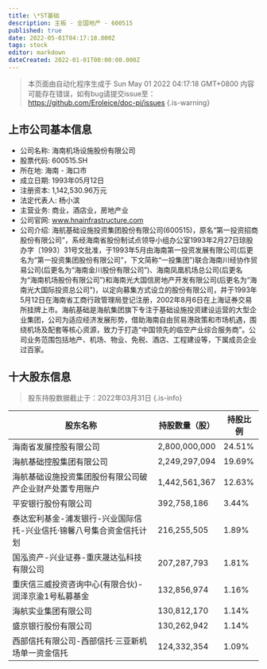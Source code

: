 ```yaml
---
title: \*ST基础
description: 主板 - 全国地产 - 600515
published: true
date: 2022-05-01T04:17:18.000Z
tags: stock
editor: markdown
dateCreated: 2022-01-01T00:00:00.000Z
---
```


> 本页面由自动化程序生成于 Sun May 01 2022 04:17:18 GMT+0800
> 内容可能存在错误，如有bug请提交issue至：https://github.com/Eroleice/doc-pi/issues
{.is-warning}

## 上市公司基本信息
- 公司名称: 海南机场设施股份有限公司
- 股票代码: 600515.SH
- 所在地: 海南 - 海口市
- 成立日期: 1993年05月12日
- 注册资本: 1,142,530.96万元
- 法定代表人: 杨小滨
- 主营业务: 商业，酒店业，房地产业
- 公司官网: www.hnainfrastructure.com
- 公司介绍: 海航基础设施投资集团股份有限公司(600515)，原名“第一投资招商股份有限公司”，系经海南省股份制试点领导小组办公室1993年2月27日琼股办字〔1993〕31号文批准，于1993年5月由海南第一投资发展有限公司(后更名为“第一投资集团股份有限公司”，下文简称“一投集团”)联合海南川经协作贸易公司(后更名为“海南金川股份有限公司”)、海南凤凰机场总公司(后更名为“海南机场股份有限公司”)和海南光大国信房地产开发有限公司(后更名为“海南光大国际投资总公司”)，以定向募集方式设立的股份有限公司，并于1993年5月12日在海南省工商行政管理局登记注册，2002年8月6日在上海证券交易所挂牌上市。海航基础是海航集团旗下专注于基础设施投资建设运营的大型企业集团，公司为适应经济发展形势，借助海南自由贸易港政策和市场机遇，围绕机场及配套等核心资源，致力于打造“中国领先的临空产业综合服务商”。公司业务范围包括地产、机场、物业、免税、酒店、工程建设等，下属成员企业过百家。


## 十大股东信息
> 股东持股数据截止于：2022年03月31日
{.is-info}

| 股东名称 | 持股数量（股） | 持股比例 |
| --- | --- | --- |
| 海南省发展控股有限公司 | 2,800,000,000 | 24.51% |
| 海航基础控股集团有限公司 | 2,249,297,094 | 19.69% |
| 海航基础设施投资集团股份有限公司破产企业财产处置专用账户 | 1,442,561,367 | 12.63% |
| 平安银行股份有限公司 | 392,758,186 | 3.44% |
| 泰达宏利基金-浦发银行-兴业国际信托-兴业信托·锦馨八号集合资金信托计划 | 216,255,505 | 1.89% |
| 国泓资产-兴业证券-重庆晟达弘科技有限公司 | 207,287,793 | 1.81% |
| 重庆信三威投资咨询中心(有限合伙)-润泽京渝1号私募基金 | 132,856,974 | 1.16% |
| 海航实业集团有限公司 | 130,812,170 | 1.14% |
| 盛京银行股份有限公司 | 130,262,942 | 1.14% |
| 西部信托有限公司-西部信托·三亚新机场单一资金信托 | 124,332,354 | 1.09% |




